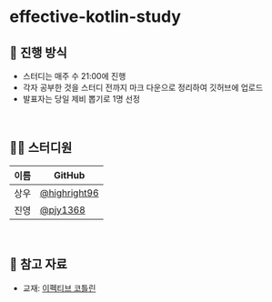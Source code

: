 # effective-kotlin-study
## 🌳 진행 방식  
- 스터디는 매주 수 21:00에 진행
- 각자 공부한 것을 스터디 전까지 마크 다운으로 정리하여 깃허브에 업로드
- 발표자는 당일 제비 뽑기로 1명 선정

</br>
  
## 👨‍💻  스터디원
| 이름   | GitHub                                         |
| ---- | ---------------------------------------------- |
| 상우 | [@highright96](https://github.com/highright96)|
| 진영 | [@pjy1368](https://github.com/pjy1368) |

</br>

## 📌 참고 자료
- 교재: [이펙티브 코틀린](http://www.yes24.com/Product/Goods/106225986?pid=123487&cosemkid=go16425707805513414&gclid=CjwKCAiAjs2bBhACEiwALTBWZdXy8wQpPg4Y6A3ETih4y4LCllstbpPozAZ-s42CdQdwhw0H4WoayBoCB9cQAvD_BwE)
